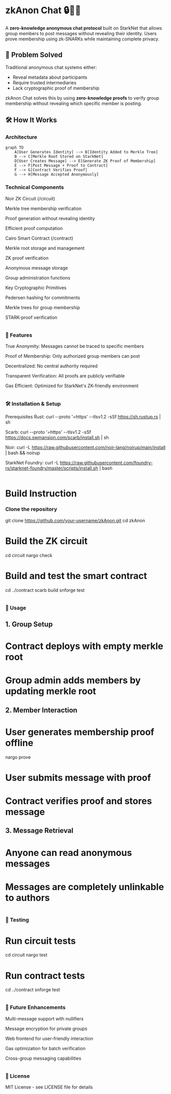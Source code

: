 # zkAnon Chat 🔒🕵️‍♂️

A **zero-knowledge anonymous chat protocol** built on StarkNet that allows group members to post messages without revealing their identity. Users prove membership using zk-SNARKs while maintaining complete privacy.

## 🎯 Problem Solved

Traditional anonymous chat systems either:
- Reveal metadata about participants
- Require trusted intermediaries
- Lack cryptographic proof of membership

zkAnon Chat solves this by using **zero-knowledge proofs** to verify group membership without revealing which specific member is posting.

## 🛠️ How It Works

### Architecture
```mermaid
graph TD
    A[User Generates Identity] --> B[Identity Added to Merkle Tree]
    B --> C[Merkle Root Stored on StarkNet]
    D[User Creates Message] --> E[Generate ZK Proof of Membership]
    E --> F[Post Message + Proof to Contract]
    F --> G[Contract Verifies Proof]
    G --> H[Message Accepted Anonymously]
```
### Technical Components
Noir ZK Circuit (/circuit)

Merkle tree membership verification

Proof generation without revealing identity

Efficient proof computation

Cairo Smart Contract (/contract)

Merkle root storage and management

ZK proof verification

Anonymous message storage

Group administration functions

Key Cryptographic Primitives

Pedersen hashing for commitments

Merkle trees for group membership

STARK-proof verification
```

```
### 🚀 Features
True Anonymity: Messages cannot be traced to specific members

Proof of Membership: Only authorized group members can post

Decentralized: No central authority required

Transparent Verification: All proofs are publicly verifiable

Gas Efficient: Optimized for StarkNet's ZK-friendly environment
```

```
### 🛠️ Installation & Setup
Prerequisites
Rust: curl --proto '=https' --tlsv1.2 -sSf https://sh.rustup.rs | sh

Scarb: curl --proto '=https' --tlsv1.2 -sSf https://docs.swmansion.com/scarb/install.sh | sh

Noir: curl -L https://raw.githubusercontent.com/noir-lang/noirup/main/install | bash && noirup

StarkNet Foundry: curl -L https://raw.githubusercontent.com/foundry-rs/starknet-foundry/master/scripts/install.sh | bash
```

```
# Build Instruction
### Clone the repository
git clone https://github.com/your-username/zkAnon.git
cd zkAnon

# Build the ZK circuit
cd circuit
nargo check

# Build and test the smart contract
cd ../contract
scarb build
snforge test
```

```
### 📖 Usage
## 1. Group Setup

# Contract deploys with empty merkle root
# Group admin adds members by updating merkle root

## 2. Member Interaction

# User generates membership proof offline
nargo prove

# User submits message with proof
# Contract verifies proof and stores message

## 3. Message Retrieval

# Anyone can read anonymous messages
# Messages are completely unlinkable to authors
```

```
### 🧪 Testing

# Run circuit tests
cd circuit
nargo test

# Run contract tests  
cd ../contract
snforge test
```

```
### 🔮 Future Enhancements
Multi-message support with nullifiers

Message encryption for private groups

Web frontend for user-friendly interaction

Gas optimization for batch verification

Cross-group messaging capabilities
```

```
### 📝 License
MIT License - see LICENSE file for details
```
